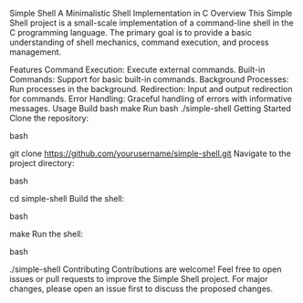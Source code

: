 Simple Shell
A Minimalistic Shell Implementation in C
Overview
This Simple Shell project is a small-scale implementation of a command-line shell in the C programming language. The primary goal is to provide a basic understanding of shell mechanics, command execution, and process management.

Features
Command Execution: Execute external commands.
Built-in Commands: Support for basic built-in commands.
Background Processes: Run processes in the background.
Redirection: Input and output redirection for commands.
Error Handling: Graceful handling of errors with informative messages.
Usage
Build
bash
make
Run
bash
./simple-shell
Getting Started
Clone the repository:

bash

git clone https://github.com/yourusername/simple-shell.git
Navigate to the project directory:

bash

cd simple-shell
Build the shell:

bash

make
Run the shell:

bash

./simple-shell
Contributing
Contributions are welcome! Feel free to open issues or pull requests to improve the Simple Shell project. For major changes, please open an issue first to discuss the proposed changes.
